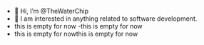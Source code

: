 - 👋 Hi, I’m @TheWaterChip
- 👀 I am interested in anything related to software development.
- this is empty for now
-this is empty for now
- this is empty for nowthis is empty for now

<!---
TheWaterChip/TheWaterChip is a ✨ special ✨ repository because its `README.md` (this file) appears on your GitHub profile.
You can click the Preview link to take a look at your changes.
--->
